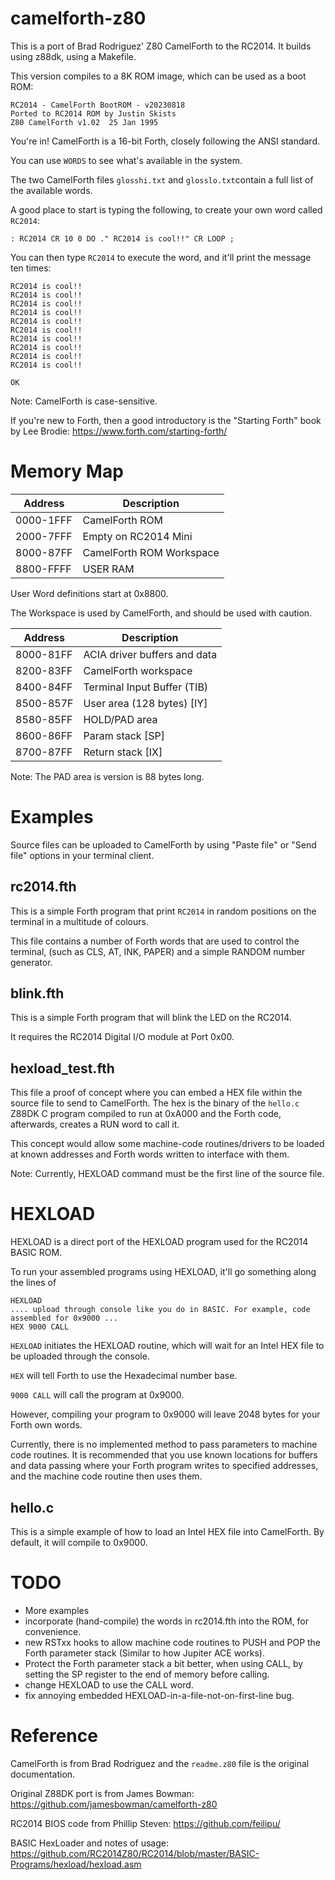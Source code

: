 # camelforth-z80

This is a port of Brad Rodriguez' Z80 CamelForth to the RC2014.
It builds using z88dk, using a Makefile.

This version compiles to a 8K ROM image, which can be used as a boot ROM:

    RC2014 - CamelForth BootROM - v20230818
    Ported to RC2014 ROM by Justin Skists
    Z80 CamelForth v1.02  25 Jan 1995

You're in! CamelForth is a 16-bit Forth, closely following the ANSI standard.

You can use ``WORDS`` to see what's available in the system.

The two CamelForth files ``glosshi.txt`` and ``glosslo.txt``contain a full list of the available words.

A good place to start is typing the following, to create your own word called `RC2014`:


    : RC2014 CR 10 0 DO ." RC2014 is cool!!" CR LOOP ;


You can then type ``RC2014`` to execute the word, and it'll print the message ten times:

    RC2014 is cool!!
    RC2014 is cool!!
    RC2014 is cool!!
    RC2014 is cool!!
    RC2014 is cool!!
    RC2014 is cool!!
    RC2014 is cool!!
    RC2014 is cool!!
    RC2014 is cool!!
    RC2014 is cool!!

    OK

Note: CamelForth is case-sensitive.

If you're new to Forth, then a good introductory is the "Starting Forth" book by Lee Brodie: https://www.forth.com/starting-forth/

# Memory Map

| Address   | Description              |
|-----------|--------------------------|
| 0000-1FFF | CamelForth ROM           |
| 2000-7FFF | Empty on RC2014 Mini     |
| 8000-87FF | CamelForth ROM Workspace |
| 8800-FFFF | USER RAM                 |

User Word definitions start at 0x8800.

The Workspace is used by CamelForth, and should be used with caution.

| Address   | Description                    |
|-----------|--------------------------------|
| 8000-81FF | ACIA driver buffers and data   |
| 8200-83FF | CamelForth workspace           |
| 8400-84FF | Terminal Input Buffer (TIB)    |
| 8500-857F | User area (128 bytes)     [IY] |
| 8580-85FF | HOLD/PAD area                  |
| 8600-86FF | Param stack               [SP] |
| 8700-87FF | Return stack              [IX] |

Note: The PAD area is version is 88 bytes long.

# Examples

Source files can be uploaded to CamelForth by using "Paste file" or "Send file" options in your terminal client.

## rc2014.fth

This is a simple Forth program that print `RC2014` in random positions on the terminal in a multitude of colours.

This file contains a number of Forth words that are used to control the terminal, (such as CLS, AT, INK, PAPER) and a
simple RANDOM number generator.

## blink.fth

This is a simple Forth program that will blink the LED on the RC2014.

It requires the RC2014 Digital I/O module at Port 0x00.

## hexload_test.fth

This file a proof of concept where you can embed a HEX file within the source file to send to CamelForth. The hex is the
binary of the `hello.c` Z88DK C program compiled to run at 0xA000 and the Forth code, afterwards, creates a RUN word to
call it.

This concept would allow some machine-code routines/drivers to be loaded at known addresses and Forth words written to
interface with them.

Note: Currently, HEXLOAD command must be the first line of the source file. 

# HEXLOAD

HEXLOAD is a direct port of the HEXLOAD program used for the RC2014 BASIC ROM.

To run your assembled programs using HEXLOAD, it'll go something along the lines of

    HEXLOAD
    .... upload through console like you do in BASIC. For example, code assembled for 0x9000 ...
    HEX 9000 CALL

``HEXLOAD`` initiates the HEXLOAD routine, which will wait for an Intel HEX file to be uploaded through the console.

``HEX`` will tell Forth to use the Hexadecimal number base.

``9000 CALL`` will call the program at 0x9000.

However, compiling your program to 0x9000 will leave 2048 bytes for your Forth own words.

Currently, there is no implemented method to pass parameters to machine code routines. It is recommended that you use
known locations for buffers and data passing where your Forth program writes to specified addresses, and the machine
code routine then uses them.

## hello.c

This is a simple example of how to load an Intel HEX file into CamelForth. By default, it will compile to 0x9000.

# TODO

- More examples
- incorporate (hand-compile) the words in rc2014.fth into the ROM, for convenience.
- new RSTxx hooks to allow machine code routines to PUSH and POP the Forth parameter stack (Similar to how Jupiter ACE
  works).
- Protect the Forth parameter stack a bit better, when using CALL, by setting the SP register to the end of memory before calling.
- change HEXLOAD to use the CALL word.
- fix annoying embedded HEXLOAD-in-a-file-not-on-first-line bug.

# Reference

CamelForth is from Brad Rodriguez and the ``readme.z80`` file is the original documentation.

Original Z88DK port is from James Bowman: https://github.com/jamesbowman/camelforth-z80

RC2014 BIOS code from Phillip Steven: https://github.com/feilipu/

BASIC HexLoader and notes of usage: https://github.com/RC2014Z80/RC2014/blob/master/BASIC-Programs/hexload/hexload.asm